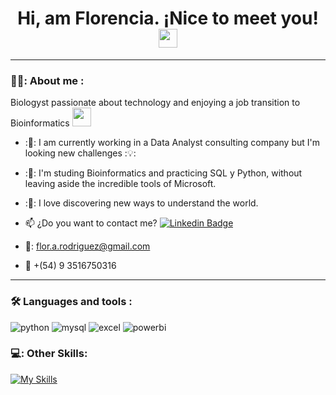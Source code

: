 <div id="badges" align="center">
<img decoding="async" src="https://visitor-badge-reloaded.herokuapp.com/badge?page_id=noelianav91.noelianav91&color=00cf00" alt=""/>
  <h1>
  Hi, am Florencia. ¡Nice to meet you!
  <img decoding="async" src="https://media.giphy.com/media/hvRJCLFzcasrR4ia7z/giphy.gif" width="30px"/>
</h1>

  ---
 <div id="header" align="left">

### 👨‍💻: About me :
 Biologyst passionate about technology and enjoying a job transition to Bioinformatics <img decoding="async" src="🧬" width="30">

* :💼: I am currently working in a Data Analyst consulting company but I'm looking new challenges :💡:

* :📖: I'm studing Bioinformatics and practicing SQL y Python, without leaving aside the incredible tools of Microsoft.

* :🔎: I love discovering new ways to understand the world.

* :mailbox: ¿Do you want to contact me? [![Linkedin Badge](https://img.shields.io/badge/-Florencia-blue?style=flat&logo=Linkedin&logoColor=white)](https://www.linkedin.com/in//florencia-anahi-rodriguez-/)

* 📧: flor.a.rodriguez@gmail.com

* :iphone: +(54) 9 3516750316
---

### :hammer_and_wrench: Languages and tools :
<div id="header" align="left">
    <img decoding="async" src="https://img.shields.io/badge/Python-3776AB?style=for-the-badge&logo=python&logoColor=white" alt="python"/>
  </a>
    <img decoding="async" src="https://img.shields.io/badge/MySQL-6DB33F?style=for-the-badge&logo=mysql&logoColor=white" alt="mysql"/>
  </a>
 <img decoding="async" src="https://img.shields.io/badge/Microsoft_Excel-217346?style=for-the-badge&logo=microsoft-excel&logoColor=white" alt="excel"/>
  </a>
 <img decoding="async" src="https://img.shields.io/badge/Power_BI-FFBE00?style=for-the-badge&logo=Power-BI&logoColor=white" alt="powerbi"/>
  </a>
</div>

### 💻:  Other Skills:
<div id="header" align="left">

   [![My Skills](https://skillicons.dev/icons?i=py,mysql,postgres,github,r,aws)](https://skillicons.dev)
</div>

